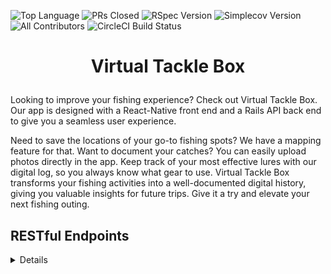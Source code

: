 ![Top Language](https://img.shields.io/github/languages/top/virtual-tackle-box/back-end-vtb?color=red)
![PRs Closed](https://img.shields.io/github/issues-pr-closed/virtual-tackle-box/back-end-vtb)
![RSpec Version](https://img.shields.io/gem/v/rspec?color=blue&label=rspec)
![Simplecov Version](https://img.shields.io/gem/v/simplecov?color=blue&label=simplecov)
![All Contributors](https://img.shields.io/badge/contributors-2-orange.svg?style=flat)
![CircleCI Build Status](https://img.shields.io/circleci/build/github/virtual-tackle-box/back-end-vtb)

# <p align="center"> Virtual Tackle Box </p>

Looking to improve your fishing experience? Check out Virtual Tackle Box. Our app is designed with a React-Native front end and a Rails API back end to give you a seamless user experience.

Need to save the locations of your go-to fishing spots? We have a mapping feature for that. Want to document your catches? You can easily upload photos directly in the app. Keep track of your most effective lures with our digital log, so you always know what gear to use. Virtual Tackle Box transforms your fishing activities into a well-documented digital history, giving you valuable insights for future trips. Give it a try and elevate your next fishing outing.

## RESTful Endpoints

<details close>

### Create a User


```http
POST /api/v1/users
```

<details close>
<summary>  Details </summary>
<br>

  Parameters: <br>
```
CONTENT_TYPE=application/json
```

| Code | Description |
| :--- | :--- |
| 201 | Created |

Example Value:

</details>

---

### Get all Lures for a User

```http
GET /api/v1/users/:id/lures
```
<details close>
<summary>  Details </summary>
<br>
  
Parameters: <br>
```
No Parameters
```

| Code | Description |
| :--- | :--- |
| 200 | `OK` |

Example Value:

```json
    {
      "data": [
        {
          "id": "1",
          "type": "user",
          "attributes": {
          "email": "test2@example.com",
          "catches": [],
          "lures": [],
          "phone_number": "+17272787155"
        },
        "relationships": {}
      }
    }
  ]
}
```

</details>

---

### Get a Single Lure for a User

```http
GET /api/v1/users/:id/lures/:id
```
<details close>
<summary>  Details </summary>
<br>
    
</details>

---

### Create a User's Lure

```http
POST /api/v1/users/:id/lures
```
<details close>
<summary>  Details </summary>
<br>
    
</details>

---

### Update a User's Lure

```http
PATCH /api/v1/users/:id/lures/:id 
```
<details close>
<summary>  Details </summary>
<br>

</details>

---

### Delete a User's Lure

```http
DELETE /api/v1/users/:id/lures/:id 
```
<details close>
<summary>  Details </summary>
<br>

Parameters: <br>
```
CONTENT_TYPE=application/json
```

| Code | Description |
| :--- | :--- |
| 204 | No Content |

Example Value:

```json
""
```

</details>

---

###Create a Catch

```http
POST /api/v1/users/:id/catches 
```

<details close>
<summary>  Details </summary>
<br>

  Parameters: <br>
```
CONTENT_TYPE=application/json
```

| Code | Description |
| :--- | :--- |
| 201 | Created |

Example Value:
```json
  {
    "data": [
   {
      "id": "1",
      "type": "catch",
      "attributes": {
            "id": 1,
            "species": "Largemouth Bass",
            "weight": 8,
            "length": 13,
            "user_id": 1,
            "created_at": "2023-10-22T03:03:10.425Z",
            "updated_at": "2023-10-22T03:03:10.425Z",
            "spot_name": "Josh’s Spot",
            "latitude": 46.805844423621096,
            "longitude": -95.84727562996598,
            "lure": "Frog",
            "cloudinary_urls": [
            "http://res.cloudinary.com/dw48ifzg4/image/upload/v1697943780/ub8iosvp5tog05zfc0t0.jpg"
            ]
      }
    }
  ]
}
```

</details>

---

## Status Codes

Virtual Tackle Box returns the following status codes in its API:

| Status Code | Description |
| :--- | :--- |
| 200 | `OK` |
| 201 | `CREATED` |
| 204 | `NO CONTENT` |
| 400 | `BAD REQUEST` |
| 404 | `NOT FOUND` |
| 422 | `UNPROCESSABLE ENTITY`
| 500 | `INTERNAL SERVER ERROR` |

## Prerequisites
Running this project requires:
- Rails 7.0.8
- ruby 3.2.2

## Installation

1. Fork and clone this repository
2. `cd` into the root directiory
3. `bundle install`
4. `rails db:{drop,create,migrate,seed}`
5. Run the test suite with `bundle exec rspec`
6. Start the local server by running `rails s`
7. Visit the app on `localhost:3000` in your web browser

## Database Schema
<img width="1045" alt="Screenshot 2023-10-22 at 3 10 28 PM" src="https://github.com/virtual-tackle-box/back-end-vtb/assets/64923238/400d2627-ec39-426c-9bb3-2c8893968acc">


## Contributors

<b>Wil Fady</b> <br>
&nbsp;&nbsp;&nbsp;&nbsp;&nbsp; GitHub: <a href="https://github.com/fadwil">fadwil</a> <br>
&nbsp;&nbsp;&nbsp;&nbsp;&nbsp; LinkedIn: <a href="https://www.linkedin.com/in/wilfady/">wilfady</a> <br>

<b>Daniel Gallagher</b> <br>
&nbsp;&nbsp;&nbsp;&nbsp;&nbsp; GitHub: <a href="https://github.com/Daniel-Gallagher92">Daniel-Gallagher92</a> <br>
&nbsp;&nbsp;&nbsp;&nbsp;&nbsp; LinkedIn: <a href="https://www.linkedin.com/in/daniel-ryan-gallagher/">Daniel Gallagher</a> <br>
